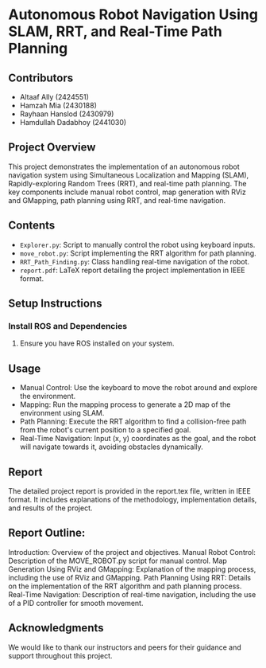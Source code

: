 # Autonomous Robot Navigation Using SLAM, RRT, and Real-Time Path Planning

## Contributors
- Altaaf Ally (2424551)
- Hamzah Mia (2430188)
- Rayhaan Hanslod (2430979)
- Hamdullah Dadabhoy (2441030)

## Project Overview
This project demonstrates the implementation of an autonomous robot navigation system using Simultaneous Localization and Mapping (SLAM), Rapidly-exploring Random Trees (RRT), and real-time path planning. The key components include manual robot control, map generation with RViz and GMapping, path planning using RRT, and real-time navigation.

## Contents
- `Explorer.py`: Script to manually control the robot using keyboard inputs.
- `move_robot.py`: Script implementing the RRT algorithm for path planning.
- `RRT_Path_Finding.py`: Class handling real-time navigation of the robot.
- `report.pdf`: LaTeX report detailing the project implementation in IEEE format.

## Setup Instructions
### Install ROS and Dependencies
1. Ensure you have ROS installed on your system.

## Usage
- Manual Control: Use the keyboard to move the robot around and explore the environment.
- Mapping: Run the mapping process to generate a 2D map of the environment using SLAM.
- Path Planning: Execute the RRT algorithm to find a collision-free path from the robot's current position to a specified goal.
- Real-Time Navigation: Input (x, y) coordinates as the goal, and the robot will navigate towards it, avoiding obstacles dynamically.

## Report
The detailed project report is provided in the report.tex file, written in IEEE format. It includes explanations of the methodology, implementation details, and results of the project.

## Report Outline:
Introduction: Overview of the project and objectives.
Manual Robot Control: Description of the MOVE_ROBOT.py script for manual control.
Map Generation Using RViz and GMapping: Explanation of the mapping process, including the use of RViz and GMapping.
Path Planning Using RRT: Details on the implementation of the RRT algorithm and path planning process.
Real-Time Navigation: Description of real-time navigation, including the use of a PID controller for smooth movement.

## Acknowledgments
We would like to thank our instructors and peers for their guidance and support throughout this project.
